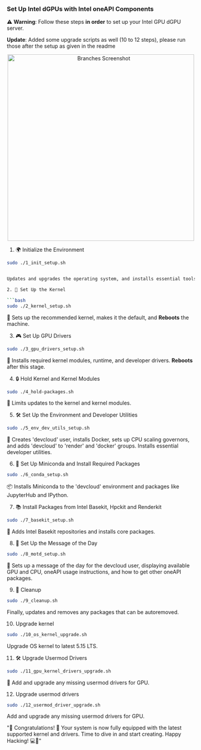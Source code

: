 ### Set Up Intel dGPUs with Intel oneAPI Components

⚠️ **Warning**: Follow these steps **in order** to set up your Intel GPU dGPU server.

**Update**: Added some upgrade scripts as well (10 to 12 steps), please run those after the setup as given in the readme

<p align="center">
  <img src="https://user-images.githubusercontent.com/786476/234943097-683fd36e-e032-40e2-b3f6-0ec2933722b8.png" width="500" alt="Branches Screenshot">
</p>


1. 🌍 Initialize the Environment

```bash
sudo ./1_init_setup.sh


Updates and upgrades the operating system, and installs essential tools required for further setup.

2. 🌽 Set Up the Kernel

```bash
sudo ./2_kernel_setup.sh
```
🍿 Sets up the recommended kernel, makes it the default, and **Reboots** the machine.

3.  🎮 Set Up GPU Drivers

```bash
sudo ./3_gpu_drivers_setup.sh
```
🚀 Installs required kernel modules, runtime, and developer drivers. **Reboots** after this stage.

4.  🔒 Hold Kernel and Kernel Modules


```bash
sudo ./4_hold-packages.sh
```
🔏 Limits updates to the kernel and kernel modules.


5. 🛠️ Set Up the Environment and Developer Utilities

```bash
sudo ./5_env_dev_utils_setup.sh
```

👤 Creates 'devcloud' user, installs Docker, sets up CPU scaling governors, and adds 'devcloud' to 'render' and 'docker' groups. Installs essential developer utilities.

6. 🐍 Set Up Miniconda and Install Required Packages

```bash
sudo ./6_conda_setup.sh
```

📦 Installs Miniconda to the 'devcloud' environment and packages like JupyterHub and IPython.

7.  📚 Install Packages from Intel Basekit, Hpckit and Renderkit

```bash
sudo ./7_basekit_setup.sh
```

🔬 Adds Intel Basekit repositories and installs core packages.

8. 📅 Set Up the Message of the Day

```bash
sudo ./8_motd_setup.sh
```

📜 Sets up a message of the day for the devcloud user, displaying available GPU and CPU, oneAPI usage instructions, and how to get other oneAPI packages.

9. 🧹 Cleanup

```bash
sudo ./9_cleanup.sh
```
Finally, updates and removes any packages that can be autoremoved.

10. Upgrade kernel

```bash
sudo ./10_os_kernel_upgrade.sh
```
Upgrade OS kernel to latest 5.15 LTS.


11. 🛠️ Upgrade Usermod Drivers

```bash
sudo ./11_gpu_kernel_drivers_upgrade.sh	
```

🔨 Add and upgrade any missing usermod drivers for GPU.

12. Upgrade usermod drivers

```bash
sudo ./12_usermod_driver_upgrade.sh
```
Add and upgrade any missing usermod drivers for GPU.

"🎉 Congratulations! 🎉 Your system is now fully equipped with the latest supported kernel and drivers. Time to dive in and start creating. Happy Hacking! 💻🚀"
